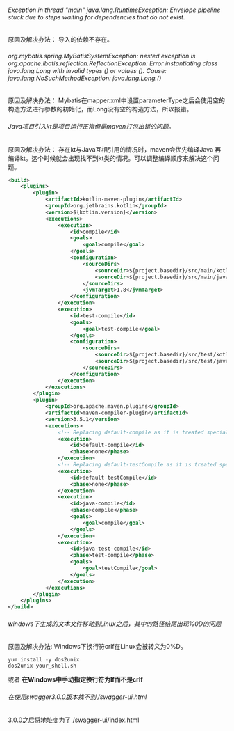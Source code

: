 ###### Exception in thread "main" java.lang.RuntimeException: Envelope pipeline stuck due to steps waiting for dependencies that do not exist.

原因及解决办法：
导入的依赖不存在。

###### org.mybatis.spring.MyBatisSystemException: nested exception is org.apache.ibatis.reflection.ReflectionException: Error instantiating class java.lang.Long with invalid types () or values (). Cause: java.lang.NoSuchMethodException: java.lang.Long.<init>()

原因及解决办法：
Mybatis在mapper.xml中设置parameterType之后会使用空的构造方法进行参数的初始化，而Long没有空的构造方法，所以报错。

###### Java项目引入kt是项目运行正常但是maven打包出错的问题。

原因及解决办法：
存在kt与Java互相引用的情况时，maven会优先编译Java 再编译kt。这个时候就会出现找不到kt类的情况。可以调整编译顺序来解决这个问题。

```xml
<build>
    <plugins>
        <plugin>
            <artifactId>kotlin-maven-plugin</artifactId>
            <groupId>org.jetbrains.kotlin</groupId>
            <version>${kotlin.version}</version>
            <executions>
                <execution>
                    <id>compile</id>
                    <goals>
                        <goal>compile</goal>
                    </goals>
                    <configuration>
                        <sourceDirs>
                            <sourceDir>${project.basedir}/src/main/kotlin</sourceDir>
                            <sourceDir>${project.basedir}/src/main/java</sourceDir>
                        </sourceDirs>
                        <jvmTarget>1.8</jvmTarget>
                    </configuration>
                </execution>
                <execution>
                    <id>test-compile</id>
                    <goals>
                        <goal>test-compile</goal>
                    </goals>
                    <configuration>
                        <sourceDirs>
                            <sourceDir>${project.basedir}/src/test/kotlin</sourceDir>
                            <sourceDir>${project.basedir}/src/test/java</sourceDir>
                        </sourceDirs>
                    </configuration>
                </execution>
            </executions>
        </plugin>
        <plugin>
            <groupId>org.apache.maven.plugins</groupId>
            <artifactId>maven-compiler-plugin</artifactId>
            <version>3.5.1</version>
            <executions>
                <!-- Replacing default-compile as it is treated specially by maven -->
                <execution>
                    <id>default-compile</id>
                    <phase>none</phase>
                </execution>
                <!-- Replacing default-testCompile as it is treated specially by maven -->
                <execution>
                    <id>default-testCompile</id>
                    <phase>none</phase>
                </execution>
                <execution>
                    <id>java-compile</id>
                    <phase>compile</phase>
                    <goals>
                        <goal>compile</goal>
                    </goals>
                </execution>
                <execution>
                    <id>java-test-compile</id>
                    <phase>test-compile</phase>
                    <goals>
                        <goal>testCompile</goal>
                    </goals>
                </execution>
            </executions>
        </plugin>
    </plugins>
</build>
```

###### windows下生成的文本文件移动到Linux之后，其中的路径结尾出现%0D的问题

原因及解决办法:
  Windows下换行符crlf在Linux会被转义为0%D。
  ```shell
  yum install -y dos2unix
  dos2unix your_shell.sh
  ```
  或者
  **在Windows中手动指定换行符为lf而不是crlf**

###### 在使用swagger3.0.0版本找不到 /swagger-ui.html

3.0.0之后将地址变为了 /swagger-ui/index.html
